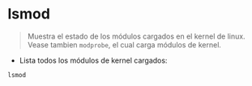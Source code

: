 # lsmod

> Muestra el estado de los módulos cargados en el kernel de linux.
> Vease tambien `modprobe`, el cual carga módulos de kernel.

- Lista todos los módulos de kernel cargados:

`lsmod`
